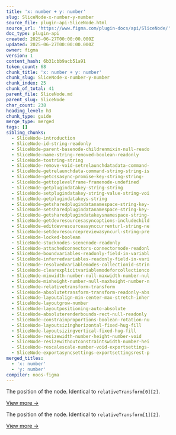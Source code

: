 ```yaml
---
title: 'x: number + y: number'
slug: SliceNode-x-number-y-number
source_file: plugin-api-SliceNode.html
source_url: 'https://www.figma.com/plugin-docs/api/SliceNode/'
doc_type: plugin-api
created: 2025-06-27T00:00:00.000Z
updated: 2025-06-27T00:00:00.000Z
owner: figma
version: 1
content_hash: 6b31cbb9acb51a91
token_count: 68
chunk_title: 'x: number + y: number'
chunk_slug: SliceNode-x-number-y-number
chunk_index: 25
chunk_of_total: 41
parent_file: SliceNode.md
parent_slug: SliceNode
char_count: 238
heading_level: h3
chunk_type: guide
merge_type: merged
tags: []
sibling_chunks:
  - SliceNode-introduction
  - SliceNode-id-string-readonly
  - SliceNode-parent-basenode-childrenmixin-null-reado
  - SliceNode-name-string-removed-boolean-readonly
  - SliceNode-tostring-string
  - SliceNode-remove-void-setrelaunchdatadata-command-
  - SliceNode-getrelaunchdata-command-string-string-is
  - SliceNode-getcssasync-promise-key-string-string-
  - SliceNode-gettoplevelframe-framenode-undefined
  - SliceNode-getplugindatakey-string-string
  - SliceNode-setplugindatakey-string-value-string-voi
  - SliceNode-getplugindatakeys-string
  - SliceNode-getsharedplugindatanamespace-string-key-
  - SliceNode-setsharedplugindatanamespace-string-key-
  - SliceNode-getsharedplugindatakeysnamespace-string-
  - SliceNode-getdevresourcesasyncoptions-includechild
  - SliceNode-editdevresourceasynccurrenturl-string-ne
  - SliceNode-setdevresourcepreviewasyncurl-string-pre
  - SliceNode-locked-boolean
  - SliceNode-stucknodes-scenenode-readonly
  - SliceNode-attachedconnectors-connectornode-readonl
  - SliceNode-boundvariables-readonly-field-in-variabl
  - SliceNode-inferredvariables-readonly-field-in-vari
  - SliceNode-resolvedvariablemodes-collectionid-strin
  - SliceNode-clearexplicitvariablemodeforcollectionco
  - SliceNode-minwidth-number-null-maxwidth-number-nul
  - SliceNode-minheight-number-null-maxheight-number-n
  - SliceNode-relativetransform-transform
  - SliceNode-absolutetransform-transform-readonly-abs
  - SliceNode-layoutalign-min-center-max-stretch-inher
  - SliceNode-layoutgrow-number
  - SliceNode-layoutpositioning-auto-absolute
  - SliceNode-absoluterenderbounds-rect-null-readonly
  - SliceNode-constrainproportions-boolean-rotation-nu
  - SliceNode-layoutsizinghorizontal-fixed-hug-fill
  - SliceNode-layoutsizingvertical-fixed-hug-fill
  - SliceNode-resizewidth-number-height-number-void
  - SliceNode-resizewithoutconstraintswidth-number-hei
  - SliceNode-rescalescale-number-void-exportsettings-
  - SliceNode-exportasyncsettings-exportsettingsrest-p
merged_titles:
  - 'x: number'
  - 'y: number'
compiler: noos-figma
---
```


The position of the node. Identical to `relativeTransform[0][2]`.

[View more →](/plugin-docs/api/properties/nodes-x/)

The position of the node. Identical to `relativeTransform[1][2]`.

[View more →](/plugin-docs/api/properties/nodes-y/)

